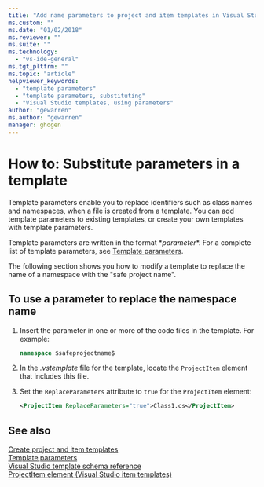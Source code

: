 ```yaml
---
title: "Add name parameters to project and item templates in Visual Studio | Microsoft Docs"
ms.custom: ""
ms.date: "01/02/2018"
ms.reviewer: ""
ms.suite: ""
ms.technology: 
  - "vs-ide-general"
ms.tgt_pltfrm: ""
ms.topic: "article"
helpviewer_keywords:
  - "template parameters"
  - "template parameters, substituting"
  - "Visual Studio templates, using parameters"
author: "gewarren"
ms.author: "gewarren"
manager: ghogen
---
```

# How to: Substitute parameters in a template

Template parameters enable you to replace identifiers such as class names and namespaces, when a file is created from a template. You can add template parameters to existing templates, or create your own templates with template parameters.

Template parameters are written in the format $*parameter*$. For a complete list of template parameters, see [Template parameters](../ide/template-parameters.md).

The following section shows you how to modify a template to replace the name of a namespace with the "safe project name".

## To use a parameter to replace the namespace name

1. Insert the parameter in one or more of the code files in the template. For example:

    ```csharp
    namespace $safeprojectname$
    ```

1. In the *.vstemplate* file for the template, locate the `ProjectItem` element that includes this file.

1. Set the `ReplaceParameters` attribute to `true` for the `ProjectItem` element:

    ```xml
    <ProjectItem ReplaceParameters="true">Class1.cs</ProjectItem>
    ```

## See also

[Create project and item templates](../ide/creating-project-and-item-templates.md)  
[Template parameters](../ide/template-parameters.md)  
[Visual Studio template schema reference](../extensibility/visual-studio-template-schema-reference.md)  
[ProjectItem element (Visual Studio item templates)](../extensibility/projectitem-element-visual-studio-item-templates.md)